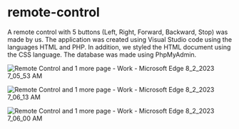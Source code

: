# remote-control

A remote control with 5 buttons (Left, Right, Forward, Backward, Stop) was made by us. The application was created using Visual Studio code using the languages HTML and PHP. In addition, we styled the HTML document using the CSS language. The database was made using PhpMyAdmin.

![Remote Control and 1 more page - Work - Microsoft​ Edge 8_2_2023 7_05_53 AM](https://github.com/SafiyaAli84/remote-control/assets/140127999/9ee55e1c-3e2d-486e-92f5-f31c51b771d2)

![Remote Control and 1 more page - Work - Microsoft​ Edge 8_2_2023 7_06_13 AM](https://github.com/SafiyaAli84/remote-control/assets/140127999/585d48ca-7d4e-48d4-99d4-2a9dfaab5253)


![Remote Control and 1 more page - Work - Microsoft​ Edge 8_2_2023 7_06_00 AM](https://github.com/SafiyaAli84/remote-control/assets/140127999/82c837f9-c005-4903-ab87-a4d9ad47da83)
